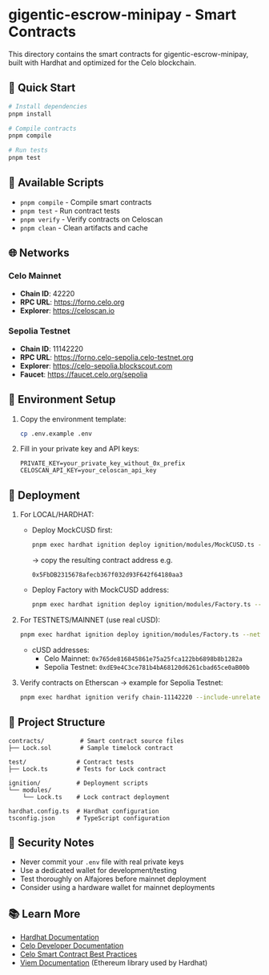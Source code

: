 # gigentic-escrow-minipay - Smart Contracts

This directory contains the smart contracts for gigentic-escrow-minipay, built with Hardhat and optimized for the Celo blockchain.

## 🚀 Quick Start

```bash
# Install dependencies
pnpm install

# Compile contracts
pnpm compile

# Run tests
pnpm test

```

## 📜 Available Scripts

- `pnpm compile` - Compile smart contracts
- `pnpm test` - Run contract tests
- `pnpm verify` - Verify contracts on Celoscan
- `pnpm clean` - Clean artifacts and cache

## 🌐 Networks

### Celo Mainnet
- **Chain ID**: 42220
- **RPC URL**: https://forno.celo.org
- **Explorer**: https://celoscan.io

### Sepolia Testnet
- **Chain ID**: 11142220
- **RPC URL**: https://forno.celo-sepolia.celo-testnet.org
- **Explorer**: https://celo-sepolia.blockscout.com
- **Faucet**: https://faucet.celo.org/sepolia

## 🔧 Environment Setup

1. Copy the environment template:
   ```bash
   cp .env.example .env
   ```

2. Fill in your private key and API keys:
   ```env
   PRIVATE_KEY=your_private_key_without_0x_prefix
   CELOSCAN_API_KEY=your_celoscan_api_key
   ```

## 🚀 Deployment
1. For LOCAL/HARDHAT:
   - Deploy MockCUSD first:
      ```bash
      pnpm exec hardhat ignition deploy ignition/modules/MockCUSD.ts --network localhost
      ```
      -> copy the resulting contract address e.g. 
      ```env
      0x5FbDB2315678afecb367f032d93F642f64180aa3
      ```

   - Deploy Factory with MockCUSD address:
      ```bash
      pnpm exec hardhat ignition deploy ignition/modules/Factory.ts --network localhost --parameters '{"FactoryModule":{"cUSDAddress":"0x5FbDB2315678afecb367f032d93F642f64180aa3"}}'
      ```

2. For TESTNETS/MAINNET (use real cUSD):
   ```bash
   pnpm exec hardhat ignition deploy ignition/modules/Factory.ts --network sepolia --parameters '{"FactoryModule":{"cUSDAddress":"0xdE9e4C3ce781b4bA68120d6261cbad65ce0aB00b"}}'
   ```

   - cUSD addresses:
      - Celo Mainnet: `0x765de816845861e75a25fca122bb6898b8b1282a`
      - Sepolia Testnet: `0xdE9e4C3ce781b4bA68120d6261cbad65ce0aB00b`

3. Verify contracts on Etherscan
   -> example for Sepolia Testnet:
   ```bash
   pnpm exec hardhat ignition verify chain-11142220 --include-unrelated-contracts --show-stack-traces
   ```

## 📁 Project Structure

```
contracts/          # Smart contract source files
├── Lock.sol        # Sample timelock contract

test/              # Contract tests
├── Lock.ts        # Tests for Lock contract

ignition/          # Deployment scripts
└── modules/
    └── Lock.ts    # Lock contract deployment

hardhat.config.ts  # Hardhat configuration
tsconfig.json      # TypeScript configuration
```

## 🔐 Security Notes

- Never commit your `.env` file with real private keys
- Use a dedicated wallet for development/testing
- Test thoroughly on Alfajores before mainnet deployment
- Consider using a hardware wallet for mainnet deployments

## 📚 Learn More

- [Hardhat Documentation](https://hardhat.org/docs)
- [Celo Developer Documentation](https://docs.celo.org)
- [Celo Smart Contract Best Practices](https://docs.celo.org/developer/contractkit)
- [Viem Documentation](https://viem.sh) (Ethereum library used by Hardhat)
